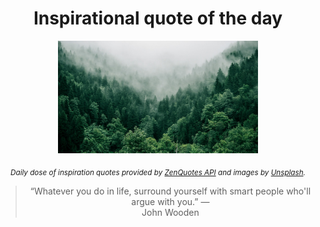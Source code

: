 
<div align="center">

# Inspirational quote of the day

<img src="./data/photo.jpeg" alt="Beautiful nature photo" width="320" height="180">

<sub><i>Daily dose of inspiration quotes provided by [ZenQuotes API](https://zenquotes.io/) and images by [Unsplash](https://unsplash.com/).</i></sub>


<blockquote>&ldquo;Whatever you do in life, surround yourself with smart people who'll argue with you.&rdquo; &mdash; <footer>John Wooden</footer></blockquote>

</div>
